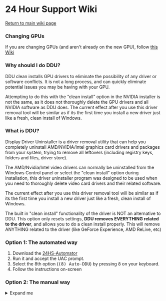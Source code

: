 # 24 Hour Support Wiki

[Return to main wiki page](https://github.com/CommandMC/24HS-Wiki/blob/main/index.md)

### Changing GPUs
If you are changing GPUs (and aren't already on the new GPU), follow [this Wiki](https://github.com/CommandMC/24HS-Wiki/blob/main/changinggpus.md)

### Why should I do DDU?
DDU clean installs GPU drivers to eliminate the possibility of any driver or software conflicts. It is not a long process, and can quickly eliminate potential issues you may be having with your GPU.

Attempting to do this with the “clean install” option in the NVIDIA installer is not the same, as it does not thoroughly delete the GPU drivers and all NVIDIA software as DDU does. The current effect after you use this driver removal tool will be similar as if its the first time you install a new driver just like a fresh, clean install of Windows. 

### What is DDU?
Display Driver Uninstaller is a driver removal utility that can help you completely uninstall AMD/NVIDIA/Intel graphics card drivers and packages from your system, trying to remove all leftovers (including registry keys, folders and files, driver store).

The AMD/Nvidia/Intel video drivers can normally be uninstalled from the Windows Control panel or select the "clean install" option during installation, this driver uninstaller program was designed to be used when you need to thoroughly delete video card drivers and their related software.

The current effect after you use this driver removal tool will be similar as if its the first time you install a new driver just like a fresh, clean install of Windows.

The built in "clean install" functionality of the driver is NOT an alternative to DDU. This option only resets settings, **DDU removes EVERYTHING related to the driver**, and allows you to do a clean install properly. This will remove ANYTHING related to the driver (like GeForce Experience, AMD ReLive, etc)

### Option 1: The automated way
1. Download the [24HS-Automator](https://github.com/CommandMC/24HS-Automator/releases/latest)
2. Run it and accept the UAC prompt.
3. Select the 8th option (<samp>(8) Auto-DDU</samp>) by pressing <kbd>8</kbd> on your keyboard.
4. Follow the instructions on-screen

### Option 2: The manual way
<details>
  <summary>Expand me</summary>

## Creating a local account

If you're using a Microsoft Account, you will not be able to log in once you're inside Safe Mode. To find out if you're using a Microsoft Account:
1. Press the Windows key + R to open the "Run" dialog
2. Type in `powershell -Command Get-LocalUser -Name %USERNAME% ^| Select-Object PrincipalSource`
3. You will see either "Local" or "MicrosoftAccount".

If you see "Local" here, you can [skip to the next section](https://github.com/CommandMC/24HS-Wiki/blob/main/ddu.md#prerequesites). Otherwise, follow these steps:

1. Press the Windows key + R to open the "Run" dialog
2. Type in "cmd" and press <kbd>Ctrl + Shift + Enter</kbd>
3. A new window with the title "Administrator: Command prompt" will pop up.
4. In this window, type in `net user LocalAdmin /add` to add a new account with the name "LocalAdmin"
5. Once that's finished (should only take a second), type in `net localgroup Administrators LocalAdmin /add` to make this newly created account an administrator

## Prerequesites

### 1. Make sure your Windows is up to date

This section has its own Wiki entry [here](https://github.com/CommandMC/24HS-Wiki/blob/main/systemuptodate.md)

### 2. Download the drivers for your GPU

<ul>
  <li>

[//]: # (nvidiaGPU)
[NVIDIA](https://us.download.nvidia.com/Windows/472.12/472.12-desktop-win10-win11-64bit-international-dch-whql.exe)
  </li>
  <li>

[//]: # (amdGPU)
[AMD](https://ftp.nluug.nl/pub/games/PC/guru3d/amd/2021/radeon-software-adrenalin-2020-21.10.1-win10-win11-64bit-oct5.exe)
  </li>
  <li>

[Intel](https://downloadmirror.intel.com/28425/a08/Intel-Driver-and-Support-Assistant-Installer.exe)
  </li>
</ul>

Save the driver somewhere you can remember, such as on your Desktop. **Do not** save them into any folder that says "OneDrive", you will not be able to access this folder once you're in Safe Mode!

##### Note for laptop users

If you have a laptop and have an iGPU and a dGPU, grab the driver for your dGPU (your dedicated GPU, not the one included in your CPU). If you do not have a dedicated GPU, then grab the one for your iGPU (same manufacturer as your CPU above).
For example: If your laptop has an Nvidia GPU, you grab the Nvidia  driver. If your laptop has an AMD GPU, you grab the AMD driver.
If your laptop only has a CPU but not a dedicated GPU, then you grab the driver that is the one from your manufacturer of the CPU (so if you have an Intel CPU, you grab the Intel driver, and vice versa)

### 3. Undo all overclocks/undervolts

Even if you don't think it's causing the issue (since it worked for a long time), undo it!
If you don't know what overclocking is, you can [skip to the next section](https://github.com/CommandMC/24HS-Wiki/blob/main/ddu.md#4-temporarily-disable-windows-updates)

##### Common questions

1. Q: I bought my GPU used so I don’t know if the previous owner overclocked  
  A: Overclocks don’t get applied at the GPU, but at the operating system. For example if you right now overclock your GPU, but then move the GPU over to another PC, it will not run overclocked on that other PC.
2. Q: I didn’t overclock but I see my CPU/GPU running at a higher speed?  
  A: This is called a boost clock, it’s not an overclock, it’s simply the CPU/GPU pushing itself when it can. It does not cause stability issues and won’t affect doing DDU.
3. Q: I overclocked/undervolted, how do I undo it?  
  A: This overclock is usually done through software like MSI afterburner or EVGA Precision. Both these softwares have a reset to default button, MSI Afterburner depending on the theme is either a circular refresh icon in the middle or a button saying default. In EVGA precision it's a button called default in the bottom. If you're unsure of this you can just uninstall the software.
  For the CPU or RAM, reset bios to default and/or Ryzen master if you did such overclock/undervolt/whatever, you want this running at stock. XMP is acceptable.

### 4. Temporarily disable Windows updates

To prevent issues relating to Windows updates pushing an older driver after you do DDU, you should **temporarily** disable Windows updates while doing this.

1. Open up the Settings (<kbd>Win + I</kbd>)
2. Click on "Update and Security" (last option)
3. Select the "Pause updates for 7 days" option ([Image](https://i.imgur.com/bbXdHv3.png))

### 5. Download DDU

1. Download DDU from [here](https://ftp.nluug.nl/pub/games/PC/guru3d/ddu/[Guru3D.com]-DDU.zip)
2. Extract the archive and move its contents to the same place you moved the GPU driver to
3. Double-click the "DDU v18.0.4.3.exe" file and click "Extract"

## Entering safe mode

1. Open Windows Search, search for "System Configuration"
2. Open "System Configuration"
3. Go to the "Boot" tab ([Image](https://i.imgur.com/5ywhrp5.png))
4. Tick the "Safe boot" box in the "Boot options" section ([Image](https://i.imgur.com/EpUaHjP.png))
5. Select "OK" at the bottom
6. System Configuration will ask if you want to restart. **Open these instructions on any device other than the one you're doing them on** (this can be your phone, a laptop, another PC)
7. Click "Restart"

## Inside Safe Mode

### Logging in
Once booted in, you will be presented with your normal login screen. If you created a new account earlier, login with this new account. Otherwise, login with your regular account

### Getting to your files
If you did not log in with your main user, your files will not be in their usual places. To get to them, follow these steps:
1. Open up Explorer (<kbd>Win + E</kbd>)
2. Click on "Local Disk (C:)" ([Image](https://i.imgur.com/jKSTvIS.png))
3. Go into the "Users" folder ([Image](https://i.imgur.com/QjPm5db.png))
4. Go into the folder of your primary user account
5. Your files will be there

### Uninstalling your GPU drivers
1. Navigate to the folder where you put DDU
2. Double-click "Display Driver Uninstaller.exe"
3. Dismiss the disclaimer
4. Close the "Options" window that will open by default. Do not change any settings in this window!
5. In the right panel, select "GPU" in the 1st dropdown, and your GPU manufacturer in the 2nd
6. Select "Clean and restart" on the left and be patient. Your screen may flicker during the uninstallation, this is normal. Be patient, your computer will eventually restart on its own.

### Getting out of safe mode
1. Login with either your main or backup user
2. Open Windows Search, search for "System Configuration"
3. Open "System Configuration"
4. Go to the "Boot" tab ([Image](https://i.imgur.com/5ywhrp5.png))
5. Untick the "Safe boot" box in the "Boot options" section ([Image](https://i.imgur.com/EpUaHjP.png))
6. System Configuration will ask if you want to restart. Click "Restart"

## Back to normal

### Installing GPU drivers
1. Login with your main user (if you can't login with your main user, you did not exit safe mode correctly. Follow [this part]() again)
2. Navigate to the folder where you put your GPU drivers and launch the installer
3. Follow the instructions on screen.
4. **NVIDIA only**: If you get an error saying "Other installations are running", wait for a few minutes, then restart your PC and try again.
5. If you're prompted to restart, do so. If not, still restart your PC manually.

### Enabling Windows Updates again
1. Open up the Settings (<kbd>Win + I</kbd>)
2. Click on "Update and Security" (last option)
3. Click the "Resume updates" button ([Image](https://i.imgur.com/ovLZtxd.png))

## You're done!
Well, almost.

Because you clean-installed your drivers, your monitor settings have very likely been returned to their defaults. Please check these settings (like Resolution or Refresh Rate) and set them to your desired values
</details>
